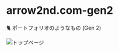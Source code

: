 # arrow2nd.com-gen2

🐈 ポートフォリオのようなもの (Gen 2)

![トップページ](https://github.com/arrow2nd/arrow2nd.com-gen2/assets/44780846/f4d417c3-bc84-4a39-95fc-9c760adb6dde)
